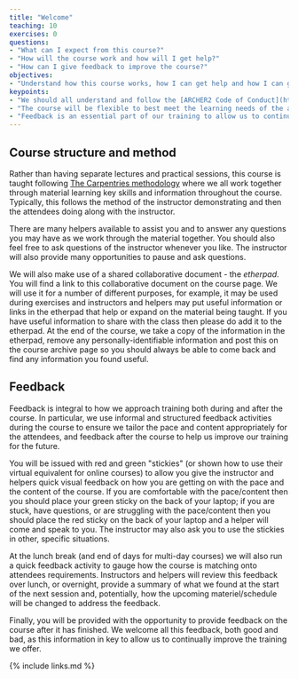 ```yaml
---
title: "Welcome"
teaching: 10
exercises: 0
questions:
- "What can I expect from this course?"
- "How will the course work and how will I get help?"
- "How can I give feedback to improve the course?"
objectives:
- "Understand how this course works, how I can get help and how I can give feedback."
keypoints:
- "We should all understand and follow the [ARCHER2 Code of Conduct](https://www.archer2.ac.uk/training/code-of-conduct/) to ensure this course is conducted in the best teaching environment."
- "The course will be flexible to best meet the learning needs of the attendees."
- "Feedback is an essential part of our training to allow us to continue to improve and make sure the course is as useful as possible to attendees."
---
```


## Course structure and method

Rather than having separate lectures and practical sessions, this course is taught following
[The Carpentries methodology](https://carpentries.org) where we all work together through material
learning key skills and information throughout the course. Typically, this follows the method of
the instructor demonstrating and then the attendees doing along with the instructor.

[comment]: # (many helpers?)
There are many helpers available to assist you and to answer any questions you may have as we
work through the material together. You should also feel free to ask questions of the instructor
whenever you like. The instructor will also provide many opportunities to pause and ask questions.

We will also make use of a shared collaborative document - the *etherpad*. You will find a link
to this collaborative document on the course page. We will use it for a number of different purposes,
for example, it may be used during exercises and instructors and helpers may put useful information
or links in the etherpad that help or expand on the material being taught. If you have useful
information to share with the class then please do add it to the etherpad. At the end of the course,
we take a copy of the information in the etherpad, remove any personally-identifiable information 
and post this on the course archive page so you should always be able to come back and find any
information you found useful.

## Feedback

Feedback is integral to how we approach training both during and after the course. In particular, we
use informal and structured feedback activities during the course to ensure we tailor the pace and
content appropriately for the attendees, and feedback after the course to help us improve our training
for the future.

You will be issued with red and green "stickies" (or shown how to use their virtual equivalent for 
online courses) to allow you give the instructor and helpers quick visual feedback on how you
are getting on with the pace and the content of the course. If you are comfortable with the 
pace/content then you should place your green sticky on the back of your laptop; if you are stuck,
have questions, or are struggling with the pace/content then you should place the red sticky on
the back of your laptop and a helper will come and speak to you. The instructor may also ask you
to use the stickies in other, specific situations.

At the lunch break (and end of days for multi-day courses) we will also run a quick feedback
activity to gauge how the course is matching onto attendees requirements. Instructors and helpers
will review this feedback over lunch, or overnight, provide a summary of what we found at the
start of the next session and, potentially, how the upcoming materiel/schedule will be changed
to address the feedback.

Finally, you will be provided with the opportunity to provide feedback on the course after it has
finished. We welcome all this feedback, both good and bad, as this information in key to allow
us to continually improve the training we offer.

{% include links.md %}

